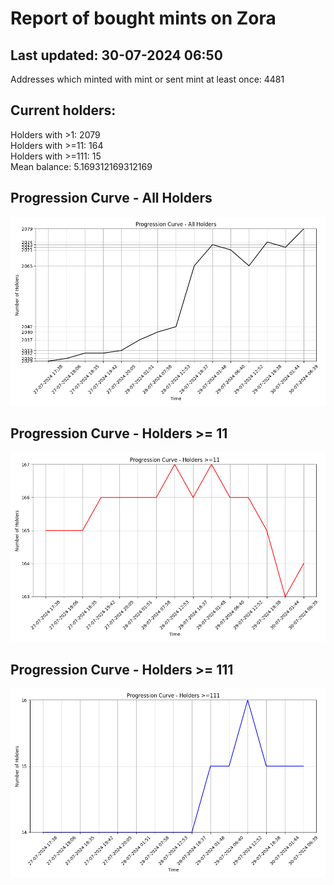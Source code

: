 # Report of bought mints on Zora
## Last updated: 30-07-2024 06:50
Addresses which minted with mint or sent mint at least once: 4481

## Current holders:
Holders with >1: 2079  
Holders with >=11: 164  
Holders with >=111: 15  
Mean balance: 5.169312169312169  

## Progression Curve - All Holders
![addresses with >= 1 mint](progression_curve_all.png)
## Progression Curve - Holders >= 11
![addresses with >= 11 mints](progression_curve_gt_11.png)
## Progression Curve - Holders >= 111
![addresses with >= 111 mints](progression_curve_gt_111.png)
